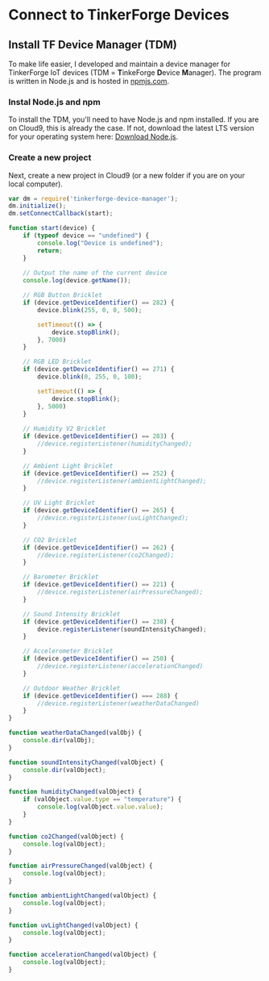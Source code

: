 # Connect to TinkerForge Devices

## Install TF Device Manager \(TDM\)

To make life easier, I developed and maintain a device manager for TinkerForge IoT devices \(TDM = **T**inkeForge **D**evice **M**anager\). The program is written in Node.js and is hosted in [npmjs.com](https://www.npmjs.com/package/tinkerforge-device-manager).

### Instal Node.js and npm

To install the TDM, you'll need to have Node.js and npm installed. If you are on Cloud9, this is already the case. If not, download the latest LTS version for your operating system here: [Download Node.js](https://nodejs.org/en/download/).

### Create a new project

Next, create a new project in Cloud9 \(or a new folder if you are on your local computer\).

```javascript
var dm = require('tinkerforge-device-manager');
dm.initialize();
dm.setConnectCallback(start);

function start(device) {
    if (typeof device == "undefined") {
        console.log("Device is undefined");
        return;
    }
    
    // Output the name of the current device
    console.log(device.getName());

    // RGB Button Bricklet
    if (device.getDeviceIdentifier() == 282) {
        device.blink(255, 0, 0, 500);

        setTimeout(() => {
            device.stopBlink();
        }, 7000)
    }

    // RGB LED Bricklet
    if (device.getDeviceIdentifier() == 271) {
        device.blink(0, 255, 0, 100);

        setTimeout(() => {
            device.stopBlink();
        }, 5000)
    }
    
    // Humidity V2 Bricklet
    if (device.getDeviceIdentifier() == 283) {
        //device.registerListener(humidityChanged);
    }

    // Ambient Light Bricklet
    if (device.getDeviceIdentifier() == 252) {
        //device.registerListener(ambientLightChanged);
    }

    // UV Light Bricklet
    if (device.getDeviceIdentifier() == 265) {
        //device.registerListener(uvLightChanged);
    }

    // CO2 Bricklet
    if (device.getDeviceIdentifier() == 262) {
        //device.registerListener(co2Changed);
    }

    // Barometer Bricklet
    if (device.getDeviceIdentifier() == 221) {
        //device.registerListener(airPressureChanged);
    }

    // Sound Intensity Bricklet
    if (device.getDeviceIdentifier() == 238) {
        device.registerListener(soundIntensityChanged);
    }

    // Accelerometer Bricklet
    if (device.getDeviceIdentifier() == 250) {
        //device.registerListener(accelerationChanged)
    }

    // Outdoor Weather Bricklet
    if (device.getDeviceIdentifier() === 288) {
        //device.registerListener(weatherDataChanged)
    }
}

function weatherDataChanged(valObj) {
    console.dir(valObj);
}

function soundIntensityChanged(valObject) {
    console.dir(valObject);
}

function humidityChanged(valObject) {
    if (valObject.value.type == "temperature") {
        console.log(valObject.value.value);
    }
}

function co2Changed(valObject) {
    console.log(valObject);
}

function airPressureChanged(valObject) {
    console.log(valObject);
}

function ambientLightChanged(valObject) {
    console.log(valObject);
}

function uvLightChanged(valObject) {
    console.log(valObject);
}

function accelerationChanged(valObject) {
    console.log(valObject);
}
```

